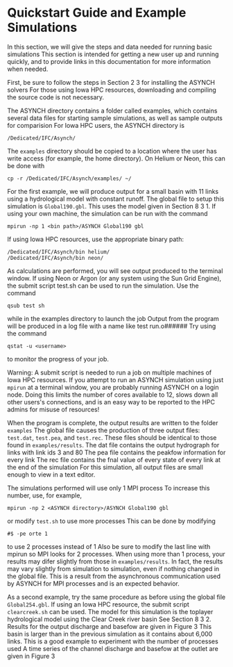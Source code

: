 # Quickstart Guide and Example Simulations

In this section, we will give the steps and data needed for running basic simulations This section is intended for getting a new user up and running quickly, and to provide links in this documentation for more information when needed.

First, be sure to follow the steps in Section 2 3 for installing the ASYNCH solvers For those using Iowa HPC resources, downloading and compiling the source code is not necessary.

The ASYNCH directory contains a folder called examples, which contains several data files for starting sample simulations, as well as sample outputs for comparision For Iowa HPC users, the ASYNCH directory is

```
/Dedicated/IFC/Asynch/
```

The `examples` directory should be copied to a location where the user has write access (for example, the home directory). On Helium or Neon, this can be done with

```
cp -r /Dedicated/IFC/Asynch/examples/ ~/
```

For the first example, we will produce output for a small basin with 11 links using a hydrological model with constant runoff. The global file to setup this simulation is `Global190.gbl`. This uses the model given in Section 8 3 1. If using your own machine, the simulation can be run with the command

```
mpirun -np 1 <bin path>/ASYNCH Global190 gbl
```

If using Iowa HPC resources, use the appropriate binary path:

```
/Dedicated/IFC/Asynch/bin helium/
/Dedicated/IFC/Asynch/bin neon/
```

As calculations are performed, you will see output produced to the terminal window. If using Neon or Argon (or any system using the Sun Grid Engine), the submit script test.sh can be used to run the simulation. Use the command

```
qsub test sh
```

while in the examples directory to launch the job Output from the program will be produced in a log file with a name like test run.o###### Try using the command

```
qstat -u <username>
```

to monitor the progress of your job.

Warning: A submit script is needed to run a job on multiple machines of Iowa HPC resources. If you attempt to run an ASYNCH simulation using just `mpirun` at a terminal window, you are probably running ASYNCH on a login node. Doing this limits the number of cores available to 12, slows down all other users's connections, and is an easy way to be reported to the HPC admins for misuse of resources!

When the program is complete, the output results are written to the folder `examples` The global file causes the production of three output fìles: `test.dat`, `test.pea`, and `test.rec`. These files should be identical to those found in `examples/results`. The dat file contains the output hydrograph for links with link ids 3 and 80 The pea file contains the peakfow information for every link The rec file contains the fnal value of every state of every link at the end of the simulation For this simulation, all output files are small enough to view in a text editor.

The simulations performed will use only 1 MPI process To increase this number, use, for example,

```
mpirun -np 2 <ASYNCH directory>/ASYNCH Global190 gbl
```

or modify `test.sh` to use more processes This can be done by modifying

```
#$ -pe orte 1
```

to use 2 processes instead of 1 Also be sure to modify the last line with mpirun so MPI looks for 2 processes.
When using more than 1 process, your results may difer slightly from those in `examples/results`. In fact, the results may vary slightly from simulation to simulation, even if nothing changed in the global file. This is a result from the asynchronous communication used by ASYNCH for MPI processes and is an expected behavior.

As a second example, try the same procedure as before using the global file `Global254.gbl`. If using an Iowa HPC resource, the submit script `clearcreek.sh` can be used. The model for this simulation is the toplayer hydrological model using the Clear Creek river basin See Section 8 3 2. Results for the output discharge and basefow are given in Figure 3 This basin is larger than in the previous simulation as it contains about 6,000 links. This is a good example to experiment with the number of processes used A time series of the channel discharge and basefow at the outlet are given in Figure 3
